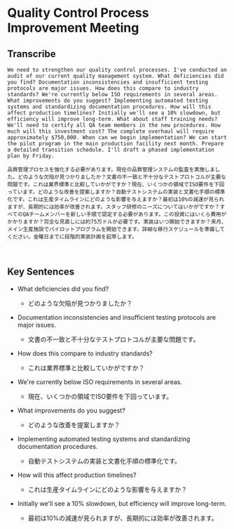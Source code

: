 # Quality Control Process Improvement Meeting

## Transcribe
```
We need to strengthen our quality control processes. I've conducted an audit of our current quality management system. What deficiencies did you find? Documentation inconsistencies and insufficient testing protocols are major issues. How does this compare to industry standards? We're currently below ISO requirements in several areas. What improvements do you suggest? Implementing automated testing systems and standardizing documentation procedures. How will this affect production timelines? Initially we'll see a 10% slowdown, but efficiency will improve long-term. What about staff training needs? We'll need to certify all QA team members in the new procedures. How much will this investment cost? The complete overhaul will require approximately $750,000. When can we begin implementation? We can start the pilot program in the main production facility next month. Prepare a detailed transition schedule. I'll draft a phased implementation plan by Friday.
```
```
品質管理プロセスを強化する必要があります。現在の品質管理システムの監査を実施しました。どのような欠陥が見つかりましたか？文書の不一致と不十分なテストプロトコルが主要な問題です。これは業界標準と比較していかがですか？現在、いくつかの領域でISO要件を下回っています。どのような改善を提案しますか？自動テストシステムの実装と文書化手順の標準化です。これは生産タイムラインにどのような影響を与えますか？最初は10%の減速が見られますが、長期的には効率が改善されます。スタッフ研修のニーズについてはいかがですか？すべてのQAチームメンバーを新しい手順で認定する必要があります。この投資にはいくら費用がかかりますか？完全な見直しには約75万ドルが必要です。実装はいつ開始できますか？来月、メイン生産施設でパイロットプログラムを開始できます。詳細な移行スケジュールを準備してください。金曜日までに段階的実装計画を起草します。
```

<br>

## Key Sentences

- What deficiencies did you find? 
    - どのような欠陥が見つかりましたか？
- Documentation inconsistencies and insufficient testing protocols are major issues.
    - 文書の不一致と不十分なテストプロトコルが主要な問題です。

- How does this compare to industry standards? 
    - これは業界標準と比較していかがですか？
- We're currently below ISO requirements in several areas.
    - 現在、いくつかの領域でISO要件を下回っています。

- What improvements do you suggest? 
    - どのような改善を提案しますか？
- Implementing automated testing systems and standardizing documentation procedures. 
    - 自動テストシステムの実装と文書化手順の標準化です。

- How will this affect production timelines? 
    - これは生産タイムラインにどのような影響を与えますか？
- Initially we'll see a 10% slowdown, but efficiency will improve long-term.
    - 最初は10%の減速が見られますが、長期的には効率が改善されます。